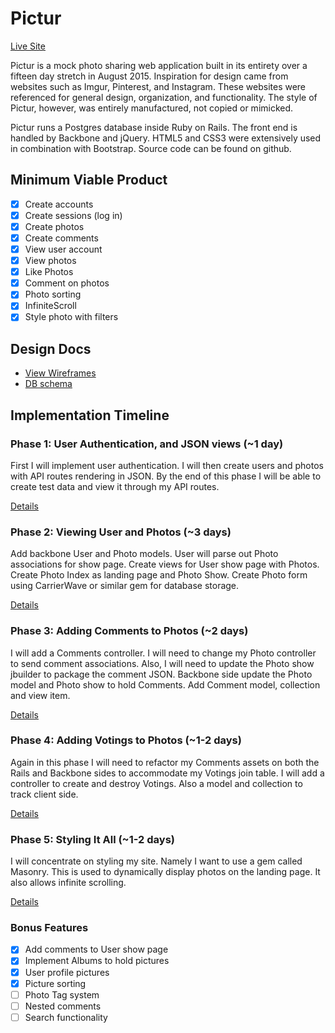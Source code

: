 # Pictur

<a href="http://pictur.xyz">Live Site</a>

Pictur is a mock photo sharing web application built in its entirety over a fifteen day stretch in August 2015. Inspiration for design came from websites such as Imgur, Pinterest, and Instagram. These websites were referenced for general design, organization, and functionality. The style of Pictur, however, was entirely manufactured, not copied or mimicked.

Pictur runs a Postgres database inside Ruby on Rails. The front end is handled by Backbone and jQuery. HTML5 and CSS3 were extensively used in combination with Bootstrap. Source code can be found on github.

## Minimum Viable Product
- [x] Create accounts
- [x] Create sessions (log in)
- [x] Create photos
- [x] Create comments
- [x] View user account
- [x] View photos
- [x] Like Photos
- [x] Comment on photos
- [x] Photo sorting
- [x] InfiniteScroll
- [x] Style photo with filters

## Design Docs
* [View Wireframes][views]
* [DB schema][schema]

[views]: ./docs/views.md
[schema]: ./docs/schema.md

## Implementation Timeline

### Phase 1: User Authentication, and JSON views (~1 day)
First I will implement user authentication. I will then create users and photos
with API routes rendering in JSON. By the end of this phase I will be able to create
test data and view it through my API routes.

[Details][phase-one]

### Phase 2: Viewing User and Photos (~3 days)
Add backbone User and Photo models. User will parse out Photo associations for
show page. Create views for User show page with Photos. Create Photo Index as
landing page and Photo Show. Create Photo form using CarrierWave or similar gem
for database storage.

[Details][phase-two]

### Phase 3: Adding Comments to Photos (~2 days)
I will add a Comments controller. I will need to change my Photo controller to
send comment associations. Also, I will need to update the Photo show jbuilder to
package the comment JSON. Backbone side update the Photo model and Photo show
to hold Comments. Add Comment model, collection and view item.

[Details][phase-three]

### Phase 4: Adding Votings to Photos (~1-2 days)
Again in this phase I will need to refactor my Comments assets on both the Rails
and Backbone sides to accommodate my Votings join table. I will add a controller to
create and destroy Votings. Also a model and collection to track client side.

[Details][phase-four]

### Phase 5: Styling It All (~1-2 days)
I will concentrate on styling my site. Namely I want to use a gem called Masonry.
This is used to dynamically display photos on the landing page. It also allows
infinite scrolling.

[Details][phase-five]

### Bonus Features
- [x] Add comments to User show page
- [x] Implement Albums to hold pictures
- [x] User profile pictures
- [x] Picture sorting
- [ ] Photo Tag system
- [ ] Nested comments
- [ ] Search functionality

[phase-one]: ./docs/phases/phase1.md
[phase-two]: ./docs/phases/phase2.md
[phase-three]: ./docs/phases/phase3.md
[phase-four]: ./docs/phases/phase4.md
[phase-five]: ./docs/phases/phase5.md
